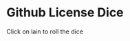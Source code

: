 
<h1>Github License Dice</h1>

<p>Click on lain to roll the dice</p>
 
 
<?php
echo "Hello World!";
?>
